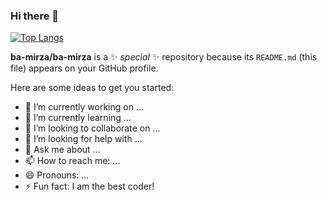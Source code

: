 ### Hi there 👋

[![Top Langs](https://github-readme-stats.vercel.app/api/top-langs/?username=ba-mirza&hide_progress=false)](https://github.com/anuraghazra/github-readme-stats)

**ba-mirza/ba-mirza** is a ✨ _special_ ✨ repository because its `README.md` (this file) appears on your GitHub profile.

Here are some ideas to get you started:

- 🔭 I’m currently working on ...
- 🌱 I’m currently learning ...
- 👯 I’m looking to collaborate on ...
- 🤔 I’m looking for help with ...
- 💬 Ask me about ...
- 📫 How to reach me: ...
- 😄 Pronouns: ...
- ⚡ Fun fact: I am the best coder!
